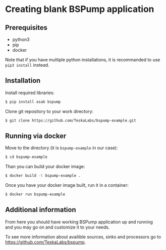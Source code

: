# Creating blank BSPump application

## Prerequisites
 - python3
 - pip
 - docker

Note that if you have multiple python installations, it is recommanded to use ```pip3 install``` instead.



## Installation
Install required libraries:
```bash
$ pip install asab bspump 
```
Clone git repository to your work directory:
```bash
$ git clone https://github.com/TeskaLabs/bspump-example.git
```



## Running via docker
Move to the directory (it is `bspump-example` in our case):
```bash
$ cd bspump-example
```
Than you can build your docker image:
```bash
$ docker build -t bspump-example .
```
Once you have your docker image built, run it in a container:
```bash
$ docker run bspump-example
```



## Additional information
From here you should have working BSPump application up and running and you may go on and customize it to your needs. 

To see more information about availible sources, sinks and processors go to  https://github.com/TeskaLabs/bspump.




<!---
### Creating pipleine
Every pipeline is composed of source, sink and optionaly any number of processors.
See ```bspump-example.py``` for more details on application setup.
```python
class SamplePipeline(bspump.Pipeline):

	def __init__(self, app, pipeline_id):
		super().__init__(app, pipeline_id)

		source_config = {'path': 'sample.csv', 'delimiter': ','}
		source_trigger = bspump.trigger.RunOnceTrigger(app)

		self.build(
			bspump.file.FileCSVSource(app, self, config=source_config).on(source_trigger),
			bspump.common.PPrintSink(app, self)
		)

```

### Creating custom processor
You can use existing, or create your own processor.
```python
class AliasEnricher(Processor):

	def process(self, context, event):
		alias = event ['name'][0] + event['surname']
		event['alias'] = alias.lower ()

		return event

```

Than you have to add it in to your pipeline between source and sink.
```python
		self.build(
			bspump.file.FileCSVSource(app, self, config=source_config).on(source_trigger),
			AliasEnricher(app, self),
			bspump.common.PPrintSink(app, self)
		)
```

Of course you can align as many processors as you want in to the pipeline.
--->